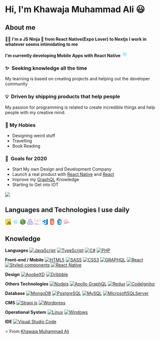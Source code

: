# Hi, I'm Khawaja Muhammad Ali :smiley:

## About me

:man_technologist: <strong>I'm a JS Ninja :hocho: from React Native(Expo Lover) to Nextjs I work in whatever seems intimidating to me</strong>

<strong>I'm currently developing Mobile Apps with React Native</strong> <img height="20" src="https://raw.githubusercontent.com/github/explore/80688e429a7d4ef2fca1e82350fe8e3517d3494d/topics/react-native/react-native.png">

### ✨&nbsp; Seeking knowledge all the time  
My learning is based on creating projects and helping out the developer community 

### 💡&nbsp; Driven by shipping products that help people  
My passion for programming is related to create incredible things and help people with my creative mind.  

### :mountain_bicyclist: My Hobies  
- Designing weird stuff 
- Travelling 
- Book Reading 


### 🔭&nbsp; Goals for 2020 
- Start My own Design and Development Company 
- Launch a real product with [React Native](https://expo.io/) and [React](https://reactjs.org/)
- Improve my [GraphQL](https://graphql.org/) Knowledge 
- Starting to Get into IOT 


<img align='center' src="https://github-readme-stats.vercel.app/api?username=KhawajaAli246&show_icons=true&theme=radical">

## Languages and Technologies I use daily

<code><img height="20" src="https://raw.githubusercontent.com/github/explore/80688e429a7d4ef2fca1e82350fe8e3517d3494d/topics/javascript/javascript.png"></code>
<code><img height="20" src="https://raw.githubusercontent.com/github/explore/80688e429a7d4ef2fca1e82350fe8e3517d3494d/topics/react/react.png"></code>
<code><img height="20" src="https://raw.githubusercontent.com/github/explore/80688e429a7d4ef2fca1e82350fe8e3517d3494d/topics/nodejs/nodejs.png"></code>
<code><img height="20" src="https://raw.githubusercontent.com/github/explore/80688e429a7d4ef2fca1e82350fe8e3517d3494d/topics/redux/redux.png"></code>
<code><img height="20" src="https://raw.githubusercontent.com/github/explore/80688e429a7d4ef2fca1e82350fe8e3517d3494d/topics/styled-components/styled-components.png"></code>
<code><img height="20" src="https://raw.githubusercontent.com/github/explore/80688e429a7d4ef2fca1e82350fe8e3517d3494d/topics/visual-studio-code/visual-studio-code.png"></code>
<code><img height="20" src="https://raw.githubusercontent.com/github/explore/80688e429a7d4ef2fca1e82350fe8e3517d3494d/topics/html/html.png"></code>
<code><img height="20" src="https://raw.githubusercontent.com/github/explore/80688e429a7d4ef2fca1e82350fe8e3517d3494d/topics/css/css.png"></code>
<code><img height="20" src="https://raw.githubusercontent.com/github/explore/80688e429a7d4ef2fca1e82350fe8e3517d3494d/topics/sass/sass.png"></code>

## Knowledge

**Languages**
[![JavaScript](https://img.shields.io/badge/-JavaScript-black?style=flat-square&logo=javascript&link=https://github.com/KhawajaAli246/)](https://github.com/KhawajaAli246/)
[![TypeScript](https://img.shields.io/badge/-TypeScript-007ACC?style=flat-square&logo=typescript&link=https://github.com/KhawajaAli246/)](https://github.com/KhawajaAli246/)
[![C#](https://img.shields.io/badge/-CSharp-00599C?style=flat-square&logo=c#&link=https://github.com/KhawajaAli246/)](https://github.com/KhawajaAli246/)
[![PHP](https://img.shields.io/badge/-Php-black?style=flat-square&logo=php&logoColor=white&link=https://github.com/KhawajaAli246/)](https://github.com/KhawajaAli246/)

**Front-end / Mobile**
[![HTML5](https://img.shields.io/badge/-HTML5-E34F26?style=flat-square&logo=html5&logoColor=white&link=https://github.com/KhawajaAli246/)](https://github.com/KhawajaAli246/)
[![SASS](https://img.shields.io/badge/-SASS-ed9ac2?style=flat-square&logo=sass)](https://github.com/KhawajaAli246/)
[![CSS3](https://img.shields.io/badge/-CSS3-1572B6?style=flat-square&logo=css3&link=https://github.com/KhawajaAli246/)](https://github.com/KhawajaAli246/)
[![GRAPHQL](https://img.shields.io/badge/-GraphQL-purple?style=flat-square&logo=graphql&link=https://github.com/KhawajaAli246/)](https://github.com/KhawajaAli246/)
[![React](https://img.shields.io/badge/-React-black?style=flat-square&logo=react&link=https://github.com/KhawajaAli246/)](https://github.com/KhawajaAli246/)
[![Styled-components](https://img.shields.io/badge/-Styled%20Components-pink?style=flat-square&logo=styled-components)](https://github.com/KhawajaAli246/)
[![React Native](https://img.shields.io/badge/-ReactNative-black?style=flat-square&logo=react)](https://github.com/KhawajaAli246/)

**Design**
[![AoobeXD](https://img.shields.io/badge/Adobe%20XD-Black?style=flat-square&logo=Adobe%20XD)](https://github.com/KhawajaAli246/)
[![Dribbble](https://img.shields.io/badge/-Dribbble-d3a0c2?style=flat-square&logo=Dribbble&link=https://github.com/KhawajaAli246/)](https://github.com/KhawajaAli246/)

**Others Technologies**
[![Nodejs](https://img.shields.io/badge/-Nodejs-black?style=flat-square&logo=Node.js&link=https://github.com/KhawajaAli246/)](https://github.com/KhawajaAli246/)
[![Apollo GraphQL](https://img.shields.io/badge/-Apollo%20GraphQL-311C87?style=flat-square&logo=apollo-graphql&link=https://github.com/KhawajaAli246/)](https://github.com/KhawajaAli246/)
[![Redux](https://img.shields.io/badge/-Redux-764ABC?style=flat-square&logo=redux&link=https://github.com/KhawajaAli246/)](https://github.com/KhawajaAli246/)
[![CodeIgnitor](https://img.shields.io/badge/-CodeIgniter-EE4623?style=flat-square&logo=CodeIgniter&logoColor=white&link=https://github.com/KhawajaAli246/)](https://github.com/KhawajaAli246/)

**Database**
[![MongoDB](https://img.shields.io/badge/-MongoDB-black?style=flat-square&logo=mongodb&link=https://github.com/KhawajaAli246/)](https://github.com/KhawajaAli246/)
[![PostgreSQL](https://img.shields.io/badge/-PostgreSQL-336791?style=flat-square&logo=postgresql&link=https://github.com/KhawajaAli246/)](https://github.com/KhawajaAli246/)
[![MySQL](https://img.shields.io/badge/-MySQL-a0c4db?style=flat-square&logo=mysql&link=https://github.com/KhawajaAli246/)](https://github.com/KhawajaAli246/)
[![MicrosoftSQLServer](https://img.shields.io/badge/Microsoft%20SQL%20Server-CC2927?style=flat-square&logo=Microsoft%20SQL%20Server&logoColor=white&link=https://github.com/KhawajaAli246/)](https://github.com/KhawajaAli246/)

**CMS**
[![Strapi.js](https://img.shields.io/badge/-Strapi-2E7EEA?style=flat-square&logo=Strapi&logoColor=white&link=https://github.com/KhawajaAli246/)](https://github.com/KhawajaAli246/)
[![Wordpress](https://img.shields.io/badge/-Wordpress-21759B?style=flat-square&logo=Wordpress&link=https://github.com/KhawajaAli246/)](https://github.com/KhawajaAli246/)

**Operational System**
[![Linux](https://img.shields.io/badge/-Linux-333333?style=flat-square&logo=Linux&link=https://github.com/KhawajaAli246/)](https://github.com/KhawajaAli246/)
[![Windows](https://img.shields.io/badge/-Windows-0078D6?style=flat-square&logo=Windows&link=https://github.com/KhawajaAli246/)](https://github.com/KhawajaAli246/)

**IDE**
[![Visual Studio Code](https://img.shields.io/badge/-Visual%20Studio%20Code-007ACC?style=flat-square&logo=Visual%20Studio%20Code&link=https://github.com/KhawajaAli246/)](https://github.com/KhawajaAli246/)


⭐️ From [Khawaja Muhammad Ali](https://github.com/KhawajaAli246)
